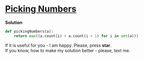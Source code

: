 # [Picking Numbers](https://www.hackerrank.com/challenges/picking-numbers/problem)

**Solution**
<br>
```python
def pickingNumbers(a):
    return max((a.count(i) + a.count(i + 1) for i in set(a)))    
```

If it is useful for you - I am happy. Please, press **star**.
<br>
If you know, how to make my solution better - please, text me.
